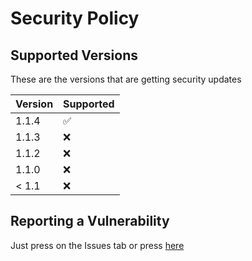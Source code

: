 # Security Policy

## Supported Versions

These are the versions that are getting security updates

| Version | Supported          |
| ------- | ------------------ |
| 1.1.4   | :white_check_mark: |
| 1.1.3   | :x:                |
| 1.1.2   | :x:                |
| 1.1.0   | :x:                |
| < 1.1   | :x:                |
## Reporting a Vulnerability

Just press on the Issues tab or press [here](https://github.com/iCloExecutable/icloos-master/issues)
